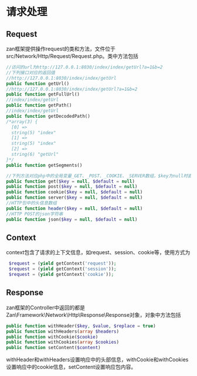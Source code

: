 # 请求处理

## Request

zan框架提供操作request的类和方法，文件位于src/Network/Http/Request/Request.php。类中方法包括

```php
//访问的url为http://127.0.0.1:8030/index/index/getUrl?a=1&b=2
//下列接口对应的返回值
//http://127.0.0.1:8030/index/index/getUrl
public function getUrl()
//http://127.0.0.1:8030/index/index/getUrl?a=1&b=2
public function getFullUrl()
//index/index/getUrl
public function getPath()
//index/index/getUrl
public function getDecodedPath()
/*array(3) {
  [0] =>
  string(5) "index"
  [1] =>
  string(5) "index"
  [2] =>
  string(6) "getUrl"
}*/
public function getSegments()

//下列方法对应php中的全局变量_GET、_POST、_COOKIE、_SERVER数组，$key为null时直接返回数组，否则返回对应key的值
public function get($key = null, $default = null)
public function post($key = null, $default = null)
public function cookie($key = null, $default = null)
public function server($key = null, $default = null)
//HTTP包中的头信息数组
public function header($key = null, $default = null)
//HTTP POST的json字符串
public function json($key = null, $default = null)
```

## Context

context包含了请求的上下文信息，如request、session、cookie等，使用方式为

```php
 $request = (yield getContext('request'));
 $request = (yield getContext('session'));
 $request = (yield getContext('cookie'));
```

## Response

zan框架的Controller中返回的都是Zan\Framework\Network\Http\Response\Response对象，对象中方法包括

```php
public function withHeader($key, $value, $replace = true)
public function withHeaders(array $headers)
public function withCookie($cookie)
public function withCookies(array $cookies)
public function setContent($content)
```

withHeader和withHeaders设置响应中的头部信息，withCookie和withCookies设置响应中的cookie信息，setContent设置响应包内容。

